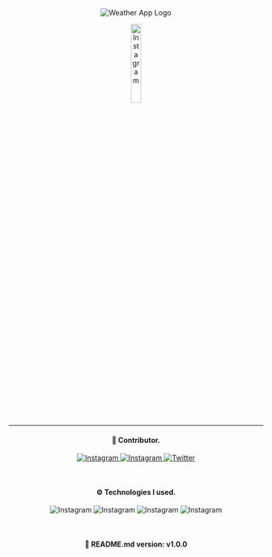 <!-- Welcoming Section  -->
<div align="center">
  <img src="https://i.imgur.com/o2vPxxD.png" alt="Weather App Logo"/>
</div>
<div align="center">
  <p>
    <img alt="Instagram" src="https://ForTheBadge.com/images/badges/built-with-love.svg" width="20%"/>
  </p>
</div>

<hr />

<!-- Contributor -->
<div align="center">
  <h4>
    👤 Contributor.
  </h4>
</div>

<div align="center">
  <p>
    <a href="https://www.instagram.com/ynoecode/">
      <img alt="Instagram" src="https://img.shields.io/badge/-Instagram (@ynoecode)-E1306C?style=for-the-badge&logo=instagram&logoColor=white"/>
    </a> 
    <a href="https://www.instagram.com/ynoesnap/">
      <img alt="Instagram" src="https://img.shields.io/badge/-Instagram (@ynoesnap)-E1306C?style=for-the-badge&logo=instagram&logoColor=white"/>
    </a> 
    <a href="https://www.twitter.com/ynoecode/">
      <img alt="Twitter" src="https://img.shields.io/badge/-Twitter-00acee?style=for-the-badge&logo=twitter&logoColor=white"/>
    </a> 
  </p>
</div>
<br />

<!-- Technology Used Section -->
<div align="center">
  <h4>
    ⚙ Technologies I used.
  </h4>
</div>

<div align="center">
  <p>
    <img alt="Instagram" src="https://img.shields.io/badge/-HTML5-e34c26?style=for-the-badge&logo=html5&logoColor=white"/>
    <img alt="Instagram" src="https://img.shields.io/badge/-CSS3-264de4?style=for-the-badge&logo=css3&logoColor=white"/>
    <img alt="Instagram" src="https://img.shields.io/badge/-JavaScript-F7DF1E?style=for-the-badge&logo=javascript&logoColor=white"/>
    <img alt="Instagram" src="https://img.shields.io/badge/Open Weather Map API-4285F4?style=for-the-badge&logo=Google-chrome&logoColor=white"/>
  </p>
</div>
<br />

<!-- README Version Section -->
<div align="center">
  <h4>
    📝 README.md version: <span>v1.0.0</span>
  </h4>
</div>
